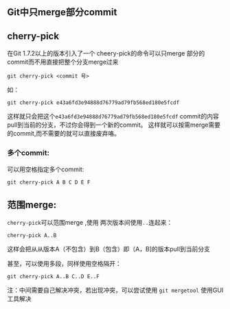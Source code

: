 ## Git中只merge部分commit

## cherry-pick

在Git 1.7.2以上的版本引入了一个 cheery-pick的命令可以只merge 部分的commit而不用直接把整个分支merge过来

```
git cherry-pick <commit 号>
```

如：

```
git cherry-pick e43a6fd3e94888d76779ad79fb568ed180e5fcdf
```

这样就只会把这个`e43a6fd3e94888d76779ad79fb568ed180e5fcdf` commit的内容pull到当前的分支，不过你会得到一个新的commit。 这样就可以按需merge需要的commit,而不需要的就可以直接废弃咯。

### 多个commit:

可以用空格指定多个commit:

```
git cherry-pick A B C D E F
```

## 范围merge:

`cherry-pick`可以范围merge ,使用 两次版本间使用`..`连起来：

```
cherry-pick A..B
```

这样会把从从版本A（不包含）到B（包含）即（A，B]的版本pull到当前分支

甚至，可以使用多段，同样使用空格隔开：

```
git cherry-pick A..B C..D E..F
```

注：中间需要自己解决冲突，若出现冲突，可以尝试使用 `git mergetool` 使用GUI工具解决